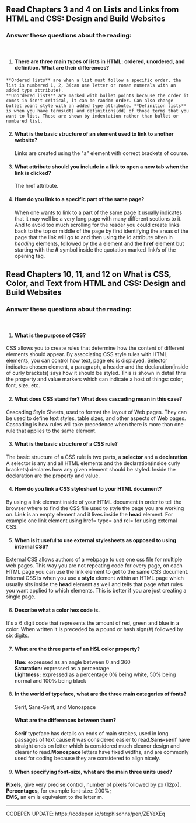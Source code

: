 ## Read Chapters 3 and 4 on Lists and Links from HTML and CSS: Design and Build Websites
### Answer these questions about the reading:
<br />


1.    #### There are three main types of lists in HTML: ordered, unordered, and definition. What are their differences?<br />
    **Ordered lists** are when a list must follow a specific order, the list is numbered 1, 2, 3(can use letter or roman numerals with an added type attribute).
    **Unordered lists** are marked with bullet points because the order it comes in isn't critical, it can be random order. Can also change bullet point style with an added type attribute. **Definition lists** is when you have terms(dt) and definitions(dd) of those terms that you want to list. These are shown by indentation rather than bullet or numbered list.  

2. #### What is the basic structure of an element used to link to another website?<br />

    Links are created using the "a" element with correct brackets of course.


3. #### What attribute should you include in a link to open a new tab when the link is clicked?<br />
    The href attribute.

4. #### How do you link to a specific part of the same page?<br />

    When one wants to link to a part of the same page it usually indicates that it may well be a very long page with many different sections to it.
    And to avoid too much scrolling for the reader you could create links back to the top or middle of the page by first identifying the areas of the page that the link will go to and then using the id attribute often in *heading* elements, followed by the **a** element and the **href** element but starting with the **#** symbol inside the quotation marked link/s of the opening tag.





## Read Chapters 10, 11, and 12 on What is CSS, Color, and Text from HTML and CSS: Design and Build Websites
### Answer these questions about the reading:
<br />

1. #### What is the purpose of CSS?<br />
CSS allows you to create rules that determine how the content of different elements should appear. By associating CSS style rules with HTML elements, you can control how text, page etc is displayed. Selector indicates chosen element, a paragraph, a header and the declaration(inside of curly brackets) says how it should be styled. This is shown in detail thru the property and value markers which can indicate a host of things: color, font, size, etc.

2. #### What does CSS stand for? What does cascading mean in this case?<br />
Cascading Style Sheets, used to format the layout of Web pages. They can be used to define text styles, table sizes, and other aspects of Web pages.<br />
Cascading is how rules will take precedence when there is more than one rule that applies to the same element.  

3. #### What is the basic structure of a CSS rule?<br />
The basic structure of a CSS rule is two parts, a **selector** and a **declaration**. A selector is any and all HTML elements and the declaration(inside curly brackets) declares how any given element should be styled. Inside the declaration are the property and value.

4. #### How do you link a CSS stylesheet to your HTML document?<br />
By using a link element inside of your HTML document in order to tell the browser where to find the CSS file used to style the page you are working on. **Link** is an empty element and it lives inside the **head** element. For example one link element using href= type= and rel= for using external CSS.

5. #### When is it useful to use external stylesheets as opposed to using internal CSS?<br />
External CSS allows authors of a webpage to use one css file for multiple web pages. This way you are not repeating code for every page, on each HTML page you can use the link element to get to the same CSS document.   Internal CSS is when you use a **style** element within an HTML page which usually sits inside the **head** element as well and tells that page what rules you want applied to which elements. This is better if you are just creating a single page.   

6. #### Describe what a color hex code is.<br />
It's a 6 digit code that represents the amount of red, green and blue in a color. When written it is preceded by a pound or hash sign(#) followed by six digits.


7. #### What are the three parts of an HSL color property?<br />
   **Hue:** expressed as an angle between 0 and 360<br />
   **Saturation:** expressed as a percentage<br />
   **Lightness:** expressed as a percentage 0% being white, 50% being normal and 100% being black


8. #### In the world of typeface, what are the three main     categories of fonts?<br />
   Serif, Sans-Serif, and Monospace
   #### What are the differences between them?
   **Serif** typeface has details on ends of main strokes, used in long passages of text cause it was considered easier to read.**Sans-serif** have straight ends on letter which is considered much cleaner design and clearer to read.**Monospace** letters have fixed widths, and are commonly used for coding because they are considered to align nicely.

9. #### When specifying font-size, what are the main three units used?<br />

  **Pixels,** give very precise control, number of pixels followed by px (12px).
  **Percentages,** for example font-size: 200%;<br />
  **EMS,** an em is equivalent to the letter m.
  <hr />
  CODEPEN UPDATE: https://codepen.io/stephlsohns/pen/ZEYeXEq
  
